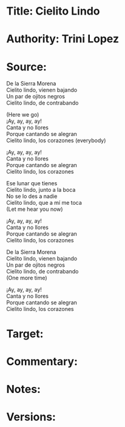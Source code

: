 # Title: Cielito Lindo

# Authority: Trini Lopez

# Source:
De la Sierra Morena  
Cielito lindo, vienen bajando  
Un par de ojitos negros  
Cielito lindo, de contrabando  

(Here we go)  
¡Ay, ay, ay, ay!  
Canta y no llores  
Porque cantando se alegran  
Cielito lindo, los corazones (everybody)  

¡Ay, ay, ay, ay!  
Canta y no llores  
Porque cantando se alegran  
Cielito lindo, los corazones  

Ese lunar que tienes  
Cielito lindo, junto a la boca  
No se lo des a nadie  
Cielito lindo, que a mí me toca  
(Let me hear you now)  

¡Ay, ay, ay, ay!  
Canta y no llores  
Porque cantando se alegran  
Cielito lindo, los corazones  

De la Sierra Morena  
Cielito lindo, vienen bajando  
Un par de ojitos negros  
Cielito lindo, de contrabando  
(One more time)  

¡Ay, ay, ay, ay!  
Canta y no llores  
Porque cantando se alegran  
Cielito lindo, los corazones  

# Target:  

# Commentary:  

# Notes:  

# Versions:  